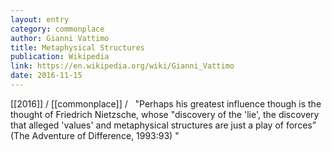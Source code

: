 ```yaml
---
layout: entry
category: commonplace
author: Gianni Vattimo
title: Metaphysical Structures
publication: Wikipedia
link: https://en.wikipedia.org/wiki/Gianni_Vattimo
date: 2016-11-15
---
```


[[2016]] / [[commonplace]] / 
 
"Perhaps his greatest influence though is the thought of Friedrich Nietzsche, whose "discovery of the 'lie', the discovery that alleged 'values' and metaphysical structures are just a play of forces” (The Adventure of Difference, 1993:93) "







